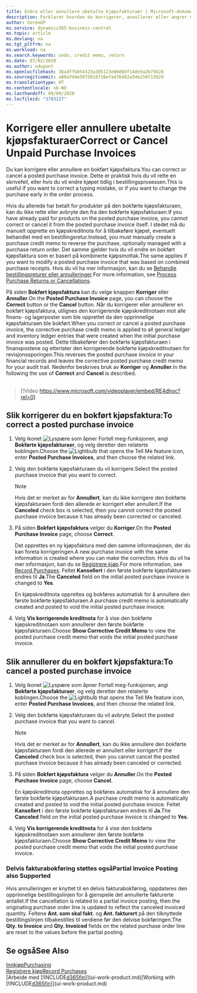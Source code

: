 ```yaml
---
title: Endre eller annullere ubetalte kjøpsfakturaer | Microsoft-dokumentasjon
description: Forklarer hvordan du korrigerer, annullerer eller angrer en bokført kjøpsfaktura og oppretter en kjøpskreditnota automatisk.
author: SorenGP
ms.service: dynamics365-business-central
ms.topic: article
ms.devlang: na
ms.tgt_pltfrm: na
ms.workload: na
ms.search.keywords: undo, credit memo, return
ms.date: 07/02/2020
ms.author: edupont
ms.openlocfilehash: 3badffb854323a385123e86066f14de5a2b75b28
ms.sourcegitcommit: a80afd4e5075018716efad76d82a54e158f1392d
ms.translationtype: HT
ms.contentlocale: nb-NO
ms.lasthandoff: 09/09/2020
ms.locfileid: "3783127"
---
```

# <a name="correct-or-cancel-unpaid-purchase-invoices"></a><span data-ttu-id="22f15-103">Korrigere eller annullere ubetalte kjøpsfakturaer</span><span class="sxs-lookup"><span data-stu-id="22f15-103">Correct or Cancel Unpaid Purchase Invoices</span></span>

<span data-ttu-id="22f15-104">Du kan korrigere eller annullere en bokført kjøpsfaktura.</span><span class="sxs-lookup"><span data-stu-id="22f15-104">You can correct or cancel a posted purchase invoice.</span></span> <span data-ttu-id="22f15-105">Dette er praktisk hvis du vil rette en skrivefeil, eller hvis du vil endre kjøpet tidlig i bestillingsprosessen.</span><span class="sxs-lookup"><span data-stu-id="22f15-105">This is useful if you want to correct a typing mistake, or if you want to change the purchase early in the order process.</span></span>

<span data-ttu-id="22f15-106">Hvis du allerede har betalt for produkter på den bokførte kjøpsfakturaen, kan du ikke rette eller avbryte den fra den bokførte kjøpsfakturaen.</span><span class="sxs-lookup"><span data-stu-id="22f15-106">If you have already paid for products on the posted purchase invoice, you cannot correct or cancel it from the posted purchase invoice itself.</span></span> <span data-ttu-id="22f15-107">I stedet må du manuelt opprette en kjøpskreditnota for å tilbakeføre kjøpet, eventuelt behandlet med en bestillingsretur.</span><span class="sxs-lookup"><span data-stu-id="22f15-107">Instead, you must manually create a purchase credit memo to reverse the purchase, optionally managed with a purchase return order.</span></span> <span data-ttu-id="22f15-108">Det samme gjelder hvis du vil endre en bokført kjøpsfaktura som er basert på kombinerte kjøpsmottak.</span><span class="sxs-lookup"><span data-stu-id="22f15-108">The same applies if you want to modify a posted purchase invoice that was based on combined purchase receipts.</span></span> <span data-ttu-id="22f15-109">Hvis du vil ha mer informasjon, kan du se [Behandle bestillingsreturer eller annulleringer](purchasing-how-process-purchase-returns-cancellations.md).</span><span class="sxs-lookup"><span data-stu-id="22f15-109">For more information, see [Process Purchase Returns or Cancellations](purchasing-how-process-purchase-returns-cancellations.md).</span></span>

<span data-ttu-id="22f15-110">På siden **Bokført kjøpsfaktura** kan du velge knappen **Korriger** eller **Annuller**.</span><span class="sxs-lookup"><span data-stu-id="22f15-110">On the **Posted Purchase Invoice** page, you can choose the **Correct** button or the **Cancel** button.</span></span> <span data-ttu-id="22f15-111">Når du korrigerer eller annullerer en bokført kjøpsfaktura, utlignes den korrigerende kjøpskreditnotaen mot alle finans- og lagerposter som ble opprettet da den opprinnelige kjøpsfakturaen ble bokført.</span><span class="sxs-lookup"><span data-stu-id="22f15-111">When you correct or cancel a posted purchase invoice, the corrective purchase credit memo is applied to all general ledger and inventory ledger entries that were created when the initial purchase invoice was posted.</span></span> <span data-ttu-id="22f15-112">Dette tilbakefører den bokførte kjøpsfakturaen i finanspostene og etterlater den korrigerende bokførte kjøpskreditnotaen for revisjonssporingen.</span><span class="sxs-lookup"><span data-stu-id="22f15-112">This reverses the posted purchase invoice in your financial records and leaves the corrective posted purchase credit memo for your audit trail.</span></span> <span data-ttu-id="22f15-113">Nedenfor beskrives bruk av **Korriger** og **Annuller**.</span><span class="sxs-lookup"><span data-stu-id="22f15-113">In the following the use of **Correct** and **Cancel** is described.</span></span>
<br><br>
> [!Video https://www.microsoft.com/videoplayer/embed/RE4dhoc?rel=0]

## <a name="to-correct-a-posted-purchase-invoice"></a><span data-ttu-id="22f15-114">Slik korrigerer du en bokført kjøpsfaktura:</span><span class="sxs-lookup"><span data-stu-id="22f15-114">To correct a posted purchase invoice</span></span>
1. <span data-ttu-id="22f15-115">Velg ikonet ![Lyspære som åpner Fortell meg-funksjonen](media/ui-search/search_small.png "Fortell hva du vil gjøre"), angi **Bokførte kjøpsfakturaer**, og velg deretter den relaterte koblingen.</span><span class="sxs-lookup"><span data-stu-id="22f15-115">Choose the ![Lightbulb that opens the Tell Me feature](media/ui-search/search_small.png "Tell me what you want to do") icon, enter **Posted Purchase Invoices**, and then choose the related link.</span></span>  
2. <span data-ttu-id="22f15-116">Velg den bokførte kjøpsfakturaen du vil korrigere.</span><span class="sxs-lookup"><span data-stu-id="22f15-116">Select the posted purchase invoice that you want to correct.</span></span>  

    > [!NOTE]  
    >   <span data-ttu-id="22f15-117">Hvis det er merket av for **Annullert**, kan du ikke korrigere den bokførte kjøpsfakturaen fordi den allerede er korrigert eller annullert.</span><span class="sxs-lookup"><span data-stu-id="22f15-117">If the **Canceled** check box is selected, then you cannot correct the posted purchase invoice because it has already been corrected or canceled.</span></span>
3. <span data-ttu-id="22f15-118">På siden **Bokført kjøpsfaktura** velger du **Korriger**.</span><span class="sxs-lookup"><span data-stu-id="22f15-118">On the **Posted Purchase Invoice** page, choose **Correct**.</span></span>

    <span data-ttu-id="22f15-119">Det opprettes en ny kjøpsfaktura med den samme informasjonen, der du kan foreta korrigeringen.</span><span class="sxs-lookup"><span data-stu-id="22f15-119">A new purchase invoice with the same information is created where you can make the correction.</span></span> <span data-ttu-id="22f15-120">Hvis du vil ha mer informasjon, kan du se [Registrere kjøp](purchasing-how-record-purchases.md).</span><span class="sxs-lookup"><span data-stu-id="22f15-120">For more information, see [Record Purchases](purchasing-how-record-purchases.md).</span></span> <span data-ttu-id="22f15-121">Feltet **Kansellert** i den første bokførte kjøpsfakturaen endres til **Ja**.</span><span class="sxs-lookup"><span data-stu-id="22f15-121">The **Canceled** field on the initial posted purchase invoice is changed to **Yes**.</span></span>

    <span data-ttu-id="22f15-122">En kjøpskreditnota opprettes og bokføres automatisk for å annullere den første bokførte kjøpsfakturaen.</span><span class="sxs-lookup"><span data-stu-id="22f15-122">A purchase credit memo is automatically created and posted to void the initial posted purchase invoice.</span></span>
4. <span data-ttu-id="22f15-123">Velg **Vis korrigerende kreditnota** for å vise den bokførte kjøpskreditnotaen som annullerer den første bokførte kjøpsfakturaen.</span><span class="sxs-lookup"><span data-stu-id="22f15-123">Choose **Show Corrective Credit Memo** to view the posted purchase credit memo that voids the initial posted purchase invoice.</span></span>

## <a name="to-cancel-a-posted-purchase-invoice"></a><span data-ttu-id="22f15-124">Slik annullerer du en bokført kjøpsfaktura:</span><span class="sxs-lookup"><span data-stu-id="22f15-124">To cancel a posted purchase invoice</span></span>
1. <span data-ttu-id="22f15-125">Velg ikonet ![Lyspære som åpner Fortell meg-funksjonen](media/ui-search/search_small.png "Fortell hva du vil gjøre"), angi **Bokførte kjøpsfakturaer**, og velg deretter den relaterte koblingen.</span><span class="sxs-lookup"><span data-stu-id="22f15-125">Choose the ![Lightbulb that opens the Tell Me feature](media/ui-search/search_small.png "Tell me what you want to do") icon, enter **Posted Purchase Invoices**, and then choose the related link.</span></span>  
2. <span data-ttu-id="22f15-126">Velg den bokførte kjøpsfakturaen du vil avbryte.</span><span class="sxs-lookup"><span data-stu-id="22f15-126">Select the posted purchase invoice that you want to cancel.</span></span>

    > [!NOTE]  
    >   <span data-ttu-id="22f15-127">Hvis det er merket av for **Annullert**, kan du ikke annullere den bokførte kjøpsfakturaen fordi den allerede er annullert eller korrigert.</span><span class="sxs-lookup"><span data-stu-id="22f15-127">If the **Canceled** check box is selected, then you cannot cancel the posted purchase invoice because it has already been canceled or corrected.</span></span>
3. <span data-ttu-id="22f15-128">På siden **Bokført kjøpsfaktura** velger du **Annuller**.</span><span class="sxs-lookup"><span data-stu-id="22f15-128">On the **Posted Purchase Invoice** page, choose **Cancel**.</span></span>

    <span data-ttu-id="22f15-129">En kjøpskreditnota opprettes og bokføres automatisk for å annullere den første bokførte kjøpsfakturaen.</span><span class="sxs-lookup"><span data-stu-id="22f15-129">A purchase credit memo is automatically created and posted to void the initial posted purchase invoice.</span></span> <span data-ttu-id="22f15-130">Feltet **Kansellert** i den første bokførte kjøpsfakturaen endres til **Ja**.</span><span class="sxs-lookup"><span data-stu-id="22f15-130">The **Canceled** field on the initial posted purchase invoice is changed to **Yes**.</span></span>
4. <span data-ttu-id="22f15-131">Velg **Vis korrigerende kreditnota** for å vise den bokførte kjøpskreditnotaen som annullerer den første bokførte kjøpsfakturaen.</span><span class="sxs-lookup"><span data-stu-id="22f15-131">Choose **Show Corrective Credit Memo** to view the posted purchase credit memo that voids the initial posted purchase invoice.</span></span>

### <a name="partial-invoice-posting-also-supported"></a><span data-ttu-id="22f15-132">Delvis fakturabokføring støttes også</span><span class="sxs-lookup"><span data-stu-id="22f15-132">Partial Invoice Posting also Supported</span></span>
<span data-ttu-id="22f15-133">Hvis annulleringen er knyttet til en delvis fakturabokføring, oppdateres den opprinnelige bestillingslinjen for å gjenspeile det annullerte fakturerte antallet.</span><span class="sxs-lookup"><span data-stu-id="22f15-133">If the cancellation is related to a partial invoice posting, then the originating purchase order line is updated to reflect the canceled invoiced quantity.</span></span> <span data-ttu-id="22f15-134">Feltene **Ant. som skal fakt.** og **Ant. fakturert** på den tilknyttede bestillingslinjen tilbakestilles til verdiene før den delvise bokføringen.</span><span class="sxs-lookup"><span data-stu-id="22f15-134">The **Qty. to Invoice** and **Qty. Invoiced** fields on the related purchase order line are reset to the values before the partial posting.</span></span>

## <a name="see-also"></a><span data-ttu-id="22f15-135">Se også</span><span class="sxs-lookup"><span data-stu-id="22f15-135">See Also</span></span>
[<span data-ttu-id="22f15-136">Innkjøp</span><span class="sxs-lookup"><span data-stu-id="22f15-136">Purchasing</span></span>](purchasing-manage-purchasing.md)  
[<span data-ttu-id="22f15-137">Registrere kjøp</span><span class="sxs-lookup"><span data-stu-id="22f15-137">Record Purchases</span></span>](purchasing-how-record-purchases.md)  
<span data-ttu-id="22f15-138">[Arbeide med [!INCLUDE[d365fin](includes/d365fin_md.md)]](ui-work-product.md)</span><span class="sxs-lookup"><span data-stu-id="22f15-138">[Working with [!INCLUDE[d365fin](includes/d365fin_md.md)]](ui-work-product.md)</span></span>
